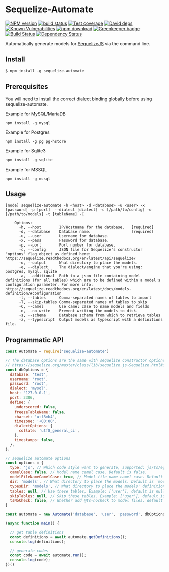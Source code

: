 # Sequelize-Automate

[![NPM version][npm-image]][npm-url]
[![build status][travis-image]][travis-url]
[![Test coverage][codecov-image]][codecov-url]
[![David deps][david-image]][david-url]
[![Known Vulnerabilities][snyk-image]][snyk-url]
[![npm download][download-image]][download-url]
[![Greenkeeper badge](https://badges.greenkeeper.io/nodejh/sequelize-automate.svg)](https://greenkeeper.io/)
[![Build Status](http://img.shields.io/travis/nodejh/sequelize-automate/master.svg)](https://travis-ci.org/nodejh/sequelize-automate)
[![Dependency Status](https://david-dm.org/nodejh/sequelize-automate.svg)](https://david-dm.org/nodejh/sequelize-automate)


<!-- [![Test Coverage](https://codeclimate.com/github/nodejh/sequelize-automate/badges/coverage.svg)](https://codeclimate.com/github/nodejh/sequelize-automate/coverage) -->

[npm-image]: https://img.shields.io/npm/v/sequelize-automate.svg?style=flat-square
[npm-url]: https://npmjs.org/package/sequelize-automate
[travis-image]: https://img.shields.io/travis/nodejh/sequelize-automate.svg?style=flat-square
[travis-url]: https://travis-ci.org/nodejh/sequelize-automate
[codecov-image]: https://img.shields.io/codecov/c/github/nodejh/sequelize-automate.svg?style=flat-square
[codecov-url]: https://codecov.io/github/nodejh/sequelize-automate?branch=master
[david-image]: https://img.shields.io/david/nodejh/sequelize-automate.svg?style=flat-square
[david-url]: https://david-dm.org/nodejh/sequelize-automate
[snyk-image]: https://snyk.io/test/npm/sequelize-automate/badge.svg?style=flat-square
[snyk-url]: https://snyk.io/test/npm/sequelize-automate
[download-image]: https://img.shields.io/npm/dm/sequelize-automate.svg?style=flat-square
[download-url]: https://npmjs.org/package/sequelize-automate


Automatically generate models for [SequelizeJS](https://github.com/sequelize/sequelize) via the command line.

## Install

```shell script
$ npm install -g sequelize-automate
```

## Prerequisites

You will need to install the correct dialect binding globally before using sequelize-automate.

Example for MySQL/MariaDB

`npm install -g mysql`

Example for Postgres

`npm install -g pg pg-hstore`

Example for Sqlite3

`npm install -g sqlite`

Example for MSSQL

`npm install -g mssql`

## Usage

```shell script
[node] sequelize-automate -h <host> -d <database> -u <user> -x [password] -p [port]  --dialect [dialect] -c [/path/to/config] -o [/path/to/models] -t [tableName] -C

    Options:
      -h, --host        IP/Hostname for the database.   [required]
      -d, --database    Database name.                  [required]
      -u, --user        Username for database.
      -x, --pass        Password for database.
      -p, --port        Port number for database.
      -c, --config      JSON file for Sequelize's constructor "options" flag object as defined here: https://sequelize.readthedocs.org/en/latest/api/sequelize/
      -o, --output      What directory to place the models.
      -e, --dialect     The dialect/engine that you're using: postgres, mysql, sqlite
      -a, --additional  Path to a json file containing model definitions (for all tables) which are to be defined within a model's configuration parameter. For more info: https://sequelize.readthedocs.org/en/latest/docs/models-definition/#configuration
      -t, --tables      Comma-separated names of tables to import
      -T, --skip-tables Comma-separated names of tables to skip
      -C, --camel       Use camel case to name models and fields
      -n, --no-write    Prevent writing the models to disk.
      -s, --schema      Database schema from which to retrieve tables
      -z, --typescript  Output models as typescript with a definitions file.
```

<!-- ## Example -->
<!--
```shell script
$ sequelize-automate -o "./models" -d sequelize_auto_test -h localhost -u my_username -p 5432 -x my_password -e postgres
```

Produces a file/files such as ./models/Users.js which looks like:

```javascript
const { DataTypes } = require('sequelize');

module.exports = sequelize => {
  const attributes = {
    id: {
      type: Sequelize.BIGINT,
      allowNull: false,
      defaultValue: null,
      primaryKey: false,
      autoIncrement: false,
      comment: null,
      field: 'id',
      unique: 'uk_id',
    },
    name: {
      type: Sequelize.STRING(32),
      allowNull: false,
      defaultValue: null,
      primaryKey: false,
      autoIncrement: false,
      comment: 'user name',
      field: 'name',
    },
    email: {
      type: Sequelize.STRING(32),
      allowNull: false,
      defaultValue: null,
      primaryKey: false,
      autoIncrement: false,
      comment: 'user email',
      field: 'name',
    },
    createdAt: {
      type: Sequelize.DATE,
      allowNull: false,
      defaultValue: null,
      primaryKey: false,
      autoIncrement: false,
      comment: 'created time',
      field: 'created_at',
    },
    updatedAt: {
      type: Sequelize.DATE,
      allowNull: false,
      defaultValue: null,
      primaryKey: false,
      autoIncrement: false,
      comment: 'update time',
      field: 'updated_at',
    },
  };
  const options = {
    tableName: 'user',
    comment: 'user table',
    indexs: [{
      name: 'uk_name_email',
      unique: true,
      fields: [
        'name',
        'email',
      ],
    }]
  };

  const UserModel = sequelize.define('userModel', attributes, options);
  return UserModel;
};

```

Which makes it easy for you to simply [Sequelize.import](http://docs.sequelizejs.com/en/latest/docs/models-definition/#import) it.

## Configuration options

For the `-c, --config` option the following JSON/configuration parameters are defined by Sequelize's `options` flag within the constructor. For more info:

[https://sequelize.readthedocs.org/en/latest/api/sequelize/](https://sequelize.readthedocs.org/en/latest/api/sequelize/) -->

## Programmatic API

```js
const Automate = require('sequelize-automate')

// The database options are the same with sequelize constructor options.
// https://sequelize.org/master/class/lib/sequelize.js~Sequelize.html#instance-constructor-constructor
const dbOptions = {
  database: 'test',
  username: 'root',
  password: 'root',
  dialect: 'mysql',
  host: '127.0.0.1',
  port: 3306,
  define: {
    underscored: false,
    freezeTableName: false,
    charset: 'utf8mb4',
    timezone: '+00:00',
    dialectOptions: {
      collate: 'utf8_general_ci',
    },
    timestamps: false,
  },
};

// sequelize automate options
const options = {
  type: 'js', // Which code style want to generate, supported: js/ts/egg/midway. Default is `js`.
  camelCase: false, // Model name camel case. Default is false.
  modelFileNameCamelCase: true, // Model file name camel case. Default is false.
  dir: 'models', // What directory to place the models. Default is `models`.
  typesDir: 'models', // What directory to place the models' definitions (for typescript), default is the same with dir.
  tables: null, // Use these tables, Example: ['user'], default is null.
  skipTables: null, // Skip these tables. Example: ['user'], default is null.
  tsNoCheck: false, // Whether add @ts-nocheck to model files, default is false.
}

const automate = new Automate('database', 'user', 'password', dbOptions, options);

(async function main() {

  // get table definitions
  const definitions = await automate.getDefinitions();
  console.log(definitions);

  // generate codes
  const code = await automate.run();
  console.log(code);
})()
```


